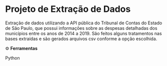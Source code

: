 # Projeto de Extração de Dados

Extração de dados utilizando a API pública do Tribunal de Contas do Estado de São Paulo, que possui informações sobre as 
despesas detalhadas dos municípios entre os anos de 2014 a 2019. São feitos alguns tratamentos nas bases extraídas e são gerados arquivos csv conforme a opção 
escolhida. 

⚙️ <b>Ferramentas</b>

Python 
